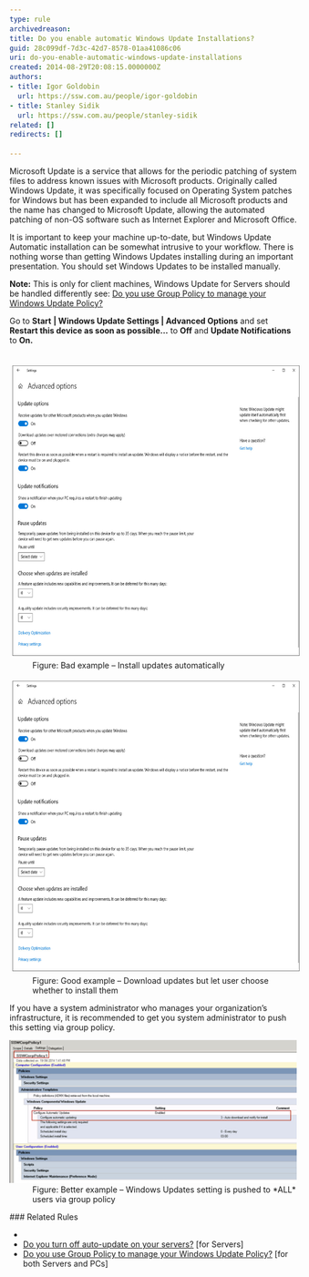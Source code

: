 ```yaml
---
type: rule
archivedreason: 
title: Do you enable automatic Windows Update Installations?
guid: 28c099df-7d3c-42d7-8578-01aa41086c06
uri: do-you-enable-automatic-windows-update-installations
created: 2014-08-29T20:08:15.0000000Z
authors:
- title: Igor Goldobin
  url: https://ssw.com.au/people/igor-goldobin
- title: Stanley Sidik
  url: https://ssw.com.au/people/stanley-sidik
related: []
redirects: []

---
```


Microsoft Update is a service that allows for the periodic patching of system files to address known issues with Microsoft products. Originally called Windows Update, it was specifically focused on Operating System patches for Windows but has been expanded to include all Microsoft products and the name has changed to Microsoft Update, allowing the automated patching of non-OS software such as Internet Explorer and Microsoft Office.

<!--endintro-->

It is important to keep your machine up-to-date, but Windows Update Automatic installation can be somewhat intrusive to your workflow. There is nothing worse than getting Windows Updates installing during an important presentation. You should set Windows Updates to be installed manually.

**Note:** This is only for client machines, Windows Update for Servers should be handled differently see: [Do you use Group Policy to manage your Windows Update Policy?](/do-you-use-group-policy-to-manage-your-windows-update-policy)

Go to      **Start** **| Windows Update Settings | Advanced Options** and set  **Restart this device as soon as possible...** to  **Off** and  **Update Notifications** to  **On.**
<dl class="badImage"><dt>
      <br>
      <img src="WindowsUpdateBadExample.jpg" alt="WindowsUpdateBadExample.jpg" style="margin:5px;width:623px;height:510px;">
      <br>
   </dt><dd>Figure: Bad example – Install updates automatically<br></dd></dl><dl class="goodImage"><dt><img src="Windows Update Good Example.jpg" alt="Windows Update Good Example.jpg" style="margin:5px;width:623px;height:510px;"><br></dt><dd>Figure: Good example – Download updates but let user choose whether to install them</dd></dl>
If you have a system administrator who manages your organization’s infrastructure, it is recommended to get you system administrator to push this setting via group policy.
<dl class="goodImage"><dt>
      <img src="win-update-3.jpg" alt="">
      <br>
   </dt><dd>Figure: Better example – Windows Updates setting is pushed to *ALL* users via group policy<br></dd></dl>
###  Related Rules


* 
* [Do you turn off auto-update on your servers?](/do-you-turn-off-auto-update-on-your-servers) [for Servers]
* [Do you use Group Policy to manage your Windows Update Policy?](/do-you-use-group-policy-to-manage-your-windows-update-policy) [for both Servers and PCs]
